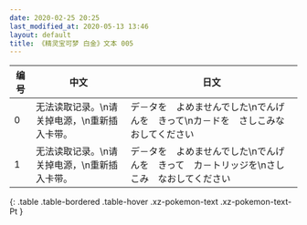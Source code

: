 ```yaml
---
date: 2020-02-25 20:25
last_modified_at: 2020-05-13 13:46
layout: default
title: 《精灵宝可梦 白金》文本 005
---
```

| 编号 | 中文 | 日文 |
| ---- | ---- | ---- |
| 0 | 无法读取记录。\n请关掉电源，\n重新插入卡带。 | デ－タを　よめませんでした\nでんげんを　きって\nカ－ドを　さしこみなおしてください |
| 1 | 无法读取记录。\n请关掉电源，\n重新插入卡带。 | デ－タを　よめませんでした\nでんげんを　きって　カ－トリッジを\nさしこみ　なおしてください |
{: .table .table-bordered .table-hover .xz-pokemon-text .xz-pokemon-text-Pt }